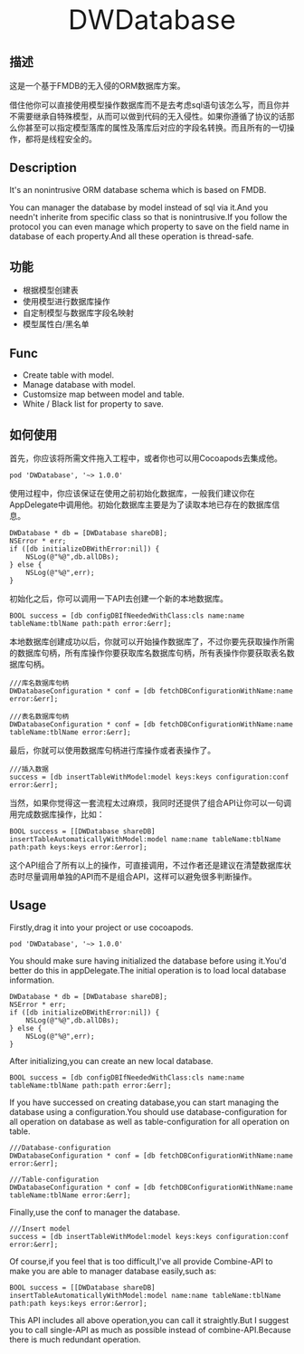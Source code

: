 <p align="center" >
<font size="20">DWDatabase</font>
</p>

## 描述
这是一个基于FMDB的无入侵的ORM数据库方案。

借住他你可以直接使用模型操作数据库而不是去考虑sql语句该怎么写，而且你并不需要继承自特殊模型，从而可以做到代码的无入侵性。如果你遵循了协议的话那么你甚至可以指定模型落库的属性及落库后对应的字段名转换。而且所有的一切操作，都将是线程安全的。

## Description
It's an nonintrusive ORM database schema which is based on FMDB.

You can manager the database by model instead of sql via it.And you needn't inherite from specific class so that is nonintrusive.If you follow the protocol you can even manage which property to save on the field name in database of each property.And all these operation is thread-safe.

## 功能
- 根据模型创建表
- 使用模型进行数据库操作
- 自定制模型与数据库字段名映射
- 模型属性白/黑名单

## Func
- Create table with model.
- Manage database with model.
- Customsize map between model and table.
- White / Black list for property to save.

## 如何使用
首先，你应该将所需文件拖入工程中，或者你也可以用Cocoapods去集成他。

```
pod 'DWDatabase', '~> 1.0.0'
```

使用过程中，你应该保证在使用之前初始化数据库，一般我们建议你在AppDelegate中调用他。初始化数据库主要是为了读取本地已存在的数据库信息。

```
DWDatabase * db = [DWDatabase shareDB];
NSError * err;
if ([db initializeDBWithError:nil]) {
    NSLog(@"%@",db.allDBs);
} else {
    NSLog(@"%@",err);
}
```

初始化之后，你可以调用一下API去创建一个新的本地数据库。

```
BOOL success = [db configDBIfNeededWithClass:cls name:name tableName:tblName path:path error:&err];
```

本地数据库创建成功以后，你就可以开始操作数据库了，不过你要先获取操作所需的数据库句柄，所有库操作你要获取库名数据库句柄，所有表操作你要获取表名数据库句柄。

```
///库名数据库句柄
DWDatabaseConfiguration * conf = [db fetchDBConfigurationWithName:name error:&err];

///表名数据库句柄
DWDatabaseConfiguration * conf = [db fetchDBConfigurationWithName:name tableName:tblName error:&err];
```

最后，你就可以使用数据库句柄进行库操作或者表操作了。

```
///插入数据
success = [db insertTableWithModel:model keys:keys configuration:conf error:&err];
```

当然，如果你觉得这一套流程太过麻烦，我同时还提供了组合API让你可以一句调用完成数据库操作，比如：

```
BOOL success = [[DWDatabase shareDB] insertTableAutomaticallyWithModel:model name:name tableName:tblName path:path keys:keys error:&error];
```

这个API组合了所有以上的操作，可直接调用，不过作者还是建议在清楚数据库状态时尽量调用单独的API而不是组合API，这样可以避免很多判断操作。

## Usage
Firstly,drag it into your project or use cocoapods.

```
pod 'DWDatabase', '~> 1.0.0'
```

You should make sure having initialized the database before using it.You'd better do this in appDelegate.The initial operation is to load local database information.

```
DWDatabase * db = [DWDatabase shareDB];
NSError * err;
if ([db initializeDBWithError:nil]) {
    NSLog(@"%@",db.allDBs);
} else {
    NSLog(@"%@",err);
}
```

After initializing,you can create an new local database.

```
BOOL success = [db configDBIfNeededWithClass:cls name:name tableName:tblName path:path error:&err];
```

If you have successed on creating database,you can start managing the database using a configuration.You should use database-configuration for all operation on database as well as table-configuration for all operation on table.

```
///Database-configuration
DWDatabaseConfiguration * conf = [db fetchDBConfigurationWithName:name error:&err];

///Table-configuration
DWDatabaseConfiguration * conf = [db fetchDBConfigurationWithName:name tableName:tblName error:&err];
```

Finally,use the conf to manager the database.

```
///Insert model
success = [db insertTableWithModel:model keys:keys configuration:conf error:&err];
```

Of course,if you feel that is too difficult,I've all provide Combine-API to make you are able to manager database easily,such as:

```
BOOL success = [[DWDatabase shareDB] insertTableAutomaticallyWithModel:model name:name tableName:tblName path:path keys:keys error:&error];
```

This API includes all above operation,you can call it straightly.But I suggest you to call single-API as much as possible instead of combine-API.Because there is much redundant operation.

